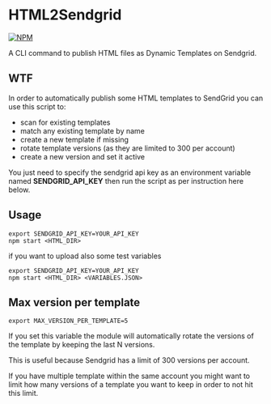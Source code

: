 # HTML2Sendgrid

[![NPM](https://nodei.co/npm/htmltosendgrid.png)](https://npmjs.org/package/htmltosendgrid)

A CLI command to publish HTML files as Dynamic Templates on Sendgrid.

## WTF

In order to automatically publish some HTML templates to SendGrid you can use this script to:

- scan for existing templates
- match any existing template by name
- create a new template if missing
- rotate template versions (as they are limited to 300 per account)
- create a new version and set it active

You just need to specify the sendgrid api key as an environment variable named **SENDGRID_API_KEY** then run the script as per instruction here below.

## Usage

```
export SENDGRID_API_KEY=YOUR_API_KEY
npm start <HTML_DIR>
```

if you want to upload also some test variables

```
export SENDGRID_API_KEY=YOUR_API_KEY
npm start <HTML_DIR> <VARIABLES.JSON>
```

## Max version per template

```
export MAX_VERSION_PER_TEMPLATE=5
```

If you set this variable the module will automatically rotate the versions of the template by keeping the last N versions.

This is useful because Sendgrid has a limit of 300 versions per account.

If you have multiple template within the same account you might want to limit how many versions of a template you want to keep in order to not hit this limit.
